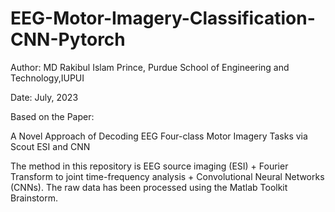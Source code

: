 # EEG-Motor-Imagery-Classification-CNN-Pytorch

Author: MD Rakibul Islam Prince, Purdue School of Engineering and Technology,IUPUI


Date: July, 2023


Based on the Paper:

A Novel Approach of Decoding EEG Four-class Motor Imagery Tasks via Scout ESI and CNN

The method in this repository is EEG source imaging (ESI) + Fourier Transform to joint time-frequency analysis + Convolutional Neural Networks (CNNs). The raw data has been processed using the Matlab Toolkit Brainstorm. 


